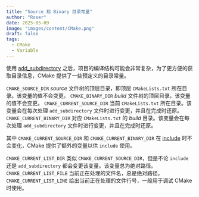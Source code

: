 ```yaml
---
title: "Source 和 Binary 目录常量"
author: "Roser"
date: 2025-05-09
image: "images/content/CMake.png"
draft: false
tags:
  - CMake
  - Variable
---
```

使用 [add_subdirectory](../add_subdirectory) 之后，项目的编译结构可能会非常复杂，为了更方便的获取目录信息，CMake 提供了一些预定义的目录常量。

`CMAKE_SOURCE_DIR`
	 *source* 文件树的顶层目录，即顶层 `CMakeLists.txt` 所在目录。该变量的值不会变更。
`CMAKE_BINARY_DIR`
	*build* 文件树的顶层目录。该变量的值不会变更。
`CMAKE_CURRENT_SOURCE_DIR`
	当前 `CMakeLists.txt` 所在目录。该变量会在每次处理 `add_subdirectory` 文件时进行变更，并且在完成时还原。
`CMAKE_CURRENT_BINARY_DIR`
	对应 `CMakeLists.txt` 的 *build* 目录。该变量会在每次处理 `add_subdirectory` 文件时进行变更，并且在完成时还原。

其中 `CMAKE_CURRENT_SOURCE_DIR` 和 `CMAKE_CURRENT_BINARY_DIR` 在 [include](../include) 时不会变化，CMake 提供了额外的变量以供 `include` 使用。

`CMAKE_CURRENT_LIST_DIR`
	类似 `CMAKE_CURRENT_SOURCE_DIR`，但是不论 `include` 还是 `add_subdirectory` 都会变更该变量。该变量总为绝对路径。
`CMAKE_CURRENT_LIST_FILE`
	当前正在处理的文件名，总是绝对路径。
`CMAKE_CURRENT_LIST_LINE`
	给出当前正在处理的文件行号，一般用于调试 CMake 时使用。
